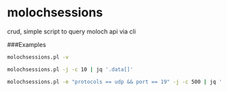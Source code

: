 # molochsessions

crud, simple script to query moloch api via cli

###Examples
```sh
molochsessions.pl -v

molochsessions.pl -j -c 10 | jq '.data[]'

molochsessions.pl -e "protocols == udp && port == 19" -j -c 500 | jq '.data[] | "\(.ipSrc) \(.ipDst)"' | sort | uniq -c | sort -n
```